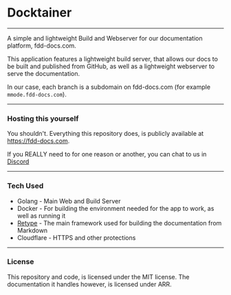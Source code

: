 # Docktainer

---

A simple and lightweight Build and Webserver for our documentation platform, fdd-docs.com.

This application features a lightweight build server, that allows our docs to be built and published from GitHub, as well as a lightweight webserver to serve the documentation.

In our case, each branch is a subdomain on fdd-docs.com (for example `mmode.fdd-docs.com`).


---

### Hosting this yourself

You shouldn't. Everything this repository does, is publicly available at https://fdd-docs.com.

If you REALLY need to for one reason or another, you can chat to us in [Discord](https://discord.firstdark.dev)

---

### Tech Used

- Golang - Main Web and Build Server
- Docker - For building the environment needed for the app to work, as well as running it
- [Retype](https://retype.com) - The main framework used for building the documentation from Markdown
- Cloudflare - HTTPS and other protections

---

### License

This repository and code, is licensed under the MIT license. The documentation it handles however, is licensed under ARR.